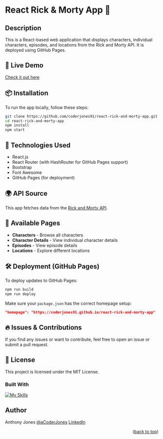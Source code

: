 <a id="readme-top"></a>
# React Rick & Morty App 🚀

## Description

This is a React-based web application that displays characters, individual characters, episodes, and locations from the Rick and Morty API. It is deployed using GitHub Pages.

## 🚀 Live Demo
[Check it out here](https://coderjones91.github.io/react-rick-and-morty-app/)

## 📦 Installation
To run the app locally, follow these steps:

```bash
git clone https://github.com/coderjones91/react-rick-and-morty-app.git
cd react-rick-and-morty-app
npm install
npm start
```

## 🔧 Technologies Used
- React.js
- React Router (with HashRouter for GitHub Pages support)
- Bootstrap
- Font Awesome
- GitHub Pages (for deployment)

## 🌍 API Source
This app fetches data from the [Rick and Morty API](https://rickandmortyapi.com/).

## 📜 Available Pages
- **Characters** - Browse all characters
- **Character Details** - View individual character details
- **Episodes** - View episode details
- **Locations** - Explore different locations

## 🛠 Deployment (GitHub Pages)
To deploy updates to GitHub Pages:
```bash
npm run build
npm run deploy
```

Make sure your `package.json` has the correct homepage setup:
```json
"homepage": "https://coderjones91.github.io/react-rick-and-morty-app"
```

## 🔥 Issues & Contributions
If you find any issues or want to contribute, feel free to open an issue or submit a pull request.

## 📜 License
This project is licensed under the MIT License.



### Built With

[![My Skills](https://skillicons.dev/icons?i=js,html,css,github,bootstrap,npm,react,sass)](https://skillicons.dev)


## Author

Anthony Jones
[@aCoderJones](https://acoderjones.world/)
[LinkedIn](https://www.linkedin.com/in/coderjones/)

<p align="right">(<a href="#readme-top">back to top</a>)</p>
